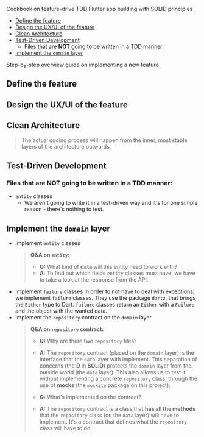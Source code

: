 Cookbook on feature-drive TDD Flutter app building with SOLID principles

- [Define the feature](#define-the-feature)
- [Design the UX/UI of the feature](#design-the-uxui-of-the-feature)
- [Clean Architecture](#clean-architecture)
- [Test-Driven Development](#test-driven-development)
  - [Files that are **NOT** going to be written in a TDD manner:](#files-that-are-not-going-to-be-written-in-a-tdd-manner)
- [Implement the `domain` layer](#implement-the-domain-layer)

Step-by-step overview guide on implementing a new feature

## Define the feature

## Design the UX/UI of the feature

## Clean Architecture

> The actual coding process will happen from the inner, most stable layers of
> the architecture outwards.

## Test-Driven Development

### Files that are **NOT** going to be written in a TDD manner:

- `entity` classes
  - We aren't going to write it in a test-driven way and it's for one simple
    reason - there's nothing to test.

## Implement the `domain` layer

- Implement `entity` classes
  > **Q&A on `entity`:**
  >
  > - **Q:** What kind of **data** will this entity need to work with?
  > - **A:** To find out which fields `entity` classes must have, we have to
  >   take a look at the response from the API.
- Implement `failure` classes In order to not have to deal with exceptions, we
  implement `failure` classes. They use the package `dartz`, that brings the
  `Either` type to Dart. `failure` classes return an `Either` with a `Failure`
  and the object with the wanted data.
- Implement the `repository` contract on the `domain` layer
  > **Q&A on `repository` contract:**
  >
  > - **Q:** Why are there two `repository` files?
  > - **A:** The `repository` contract (placed on the `domain` layer) is the
  >   interface that the `data` layer with implement. This separation of
  >   concerns (the **D** in **SOLID**) protects the `domain` layer from the
  >   outside world (the `data` layer). This also allows us to test it without
  >   implementing a concrete `repository` class, through the use of **mocks**
  >   (the `mockito` package on this project).
  >
  > - **Q:** What's implemented on the contract?
  > - **A:** The `repository` contract is a class that **has all the methods**
  >   that the `repository` class (on the `data` layer) will have to implement.
  >   It's a contract that defines what the `repository` class will have to do.
